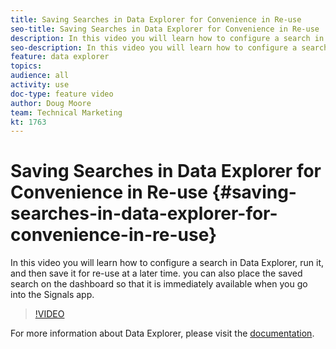```yaml
---
title: Saving Searches in Data Explorer for Convenience in Re-use
seo-title: Saving Searches in Data Explorer for Convenience in Re-use
description: In this video you will learn how to configure a search in Data Explorer, run it, and then save it for re-use at a later time. you can also place the saved search on the dashboard so that it is immediately available when you go into the Signals app.
seo-description: In this video you will learn how to configure a search in Data Explorer, run it, and then save it for re-use at a later time. you can also place the saved search on the dashboard so that it is immediately available when you go into the Signals app.
feature: data explorer
topics: 
audience: all
activity: use
doc-type: feature video
author: Doug Moore
team: Technical Marketing
kt: 1763
---
```


# Saving Searches in Data Explorer for Convenience in Re-use {#saving-searches-in-data-explorer-for-convenience-in-re-use}

In this video you will learn how to configure a search in Data Explorer, run it, and then save it for re-use at a later time. you can also place the saved search on the dashboard so that it is immediately available when you go into the Signals app.

>[!VIDEO](https://video.tv.adobe.com/v/25147/?quality=12)

For more information about Data Explorer, please visit the [documentation](https://experiencecloud.adobe.com/resources/help/en_US/aam/data-explorer.html).
